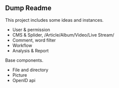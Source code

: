## Dump Readme

This project includes some ideas and instances.

* User & permission
* CMS & Splider, /Article/Album/Video/Live Stream/
* Comment, word filter
* Workflow
* Analysis & Report

Base components.

* File and directory
* Picture
* OpenID api

